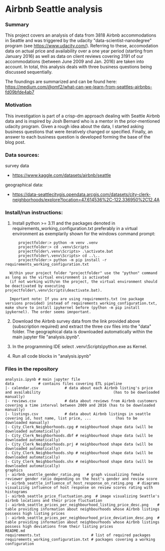 # Airbnb Seattle analysis


### Summary

This project covers an analysis of data from 3818 Airbnb accommodations in Seattle and was triggered by the udacity "data-scientist-nanodegree" program (see https://www.udacity.com/).
Referring to these, accomodation data on actual price and availability over a one year period (starting from January 2016) as well as data on client reviews covering 3191 of our accommodations (between June 2009 and Jan. 2016) are taken into account. 
In total, this analysis deals with three business questions being discussed sequentially.

The foundings are summarized and can be found here: https://medium.com/@omf2/what-can-we-learn-from-seattles-airbnbs-fd09bfde4ab7


### Motivation

This investigation is part of a crisp-dm approach dealing with Seattle Airbnb data and is inspired by Josh Bernard who is a mentor in the prior-mentioned udacity program.
Given a rough idea about the data, I started asking business questions that were iteratively changed or specified. Finally, an answer to each business question is developed forming the base of the blog post. 

### Data sources: 

survey data
- https://www.kaggle.com/datasets/airbnb/seattle

geographical data:
- https://data-seattlecitygis.opendata.arcgis.com/datasets/city-clerk-neighborhoods/explore?location=47.614536%2C-122.336950%2C12.4A

### Install/run instructions:
1. Install python >= 3.11 and the packages denoted in requirements_working_configuration.txt preferably in a virtual environment as exemplarily shown for the windows command prompt:
```
      projectfolder:> python -m venv .venv
      projectfolder:> cd .venv\Scripts
      projectfolder\.venv\Scripts> .\activate.bat
      projectfolder\.venv\Scripts> cd ..\..
      projectfolder:> python -m pip install -r requirements_working_configuration.txt
```
      Within your project folder "projectfolder" use the "python" command as long as the virtual environment is activated
      (if not working with/on the project, the virtual environment should be deactivated by executing projectfolder\.venv\Scripts\deactivate.bat).

      Important note: If you are using requirements.txt (no package versions provided) instead of requirements_working_configuration.txt, make shure to install ipykernel before (python -m pip install ipykernel). The order seems imnportant.

2. Download the Airbnb survey data from the link provided above (subscription required) and extract the three csv files into the "data" folder. The geographical data is downloaded automatically within the main jupyter file "analysis.ipynb".

3. In the programming IDE select .venv\Scripts\python.exe as Kernel.

4. Run all code blocks in "analysis.ipynb"

### Files in the repository
```
analysis.ipynb # main jupyter file
data           # contains files covering ETL pipeline
|- calendar.csv            # data about each Airbnb listing's price and availability                                 (has to be downloaded manually)
|- reviews.csv             # data about reviews from Airbnb customers covering a time interval between 2009 and 2016 (has to be downloaded manually)
|- listings.csv            # data about Airbnb listings in seattle covering id, host name, list price, ...           (has to be downloaded manually)
|- City_Clerk_Neighborhoods.cpg # neighbourhood shape data (will be downloaded automatically)
|- City_Clerk_Neighborhoods.dbf # neighbourhood shape data (will be downloaded automatically)
|- City_Clerk_Neighborhoods.prj # neighbourhood shape data (will be downloaded automatically)
|- City_Clerk_Neighborhoods.shp # neighbourhood shape data (will be downloaded automatically)
|- City_Clerk_Neighborhoods.shx # neighbourhood shape data (will be downloaded automatically)
graphics
|- airbnb_seattle_gender_ratio.png   # graph visualizing female reviewer gender ratio depending on the host's gender and review score
|- airbnb_seattle_influence_of_host_response_on_rating.png  # diagrams visualizing influence of host response on review scores rating with histograms
|- airbnb_seattle_price_fluctuation.png  # image visualizing Seattle's airbnb locations and their price fluctuation
|- airbnb_seattle_prices_per_neighbourhood_listing_price_desc.png    # table providing information about neighbourhoods whose Airbnb listings possess high listing prices
|- airbnb_seattle_prices_per_neighbourhood_price_deviation_desc.png  # table providing information about neighbourhoods whose Airbnb listings possess high deviations from their listing prices
README.md
requirements.txt                       # list of required packages
requirements_working_configuration.txt # packages covering a working configuration

```
